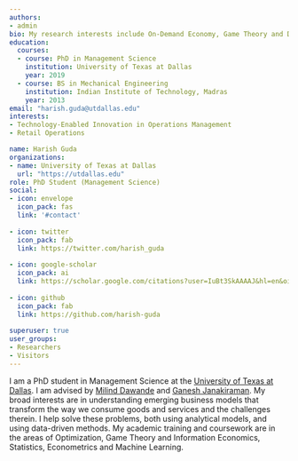 ```yaml
---
authors:
- admin
bio: My research interests include On-Demand Economy, Game Theory and Data Analytics.
education:
  courses:
  - course: PhD in Management Science
    institution: University of Texas at Dallas
    year: 2019
  - course: BS in Mechanical Engineering
    institution: Indian Institute of Technology, Madras
    year: 2013
email: "harish.guda@utdallas.edu"
interests:
- Technology-Enabled Innovation in Operations Management
- Retail Operations

name: Harish Guda 
organizations:
- name: University of Texas at Dallas
  url: "https://utdallas.edu"
role: PhD Student (Management Science)
social:
- icon: envelope
  icon_pack: fas
  link: '#contact'
  
- icon: twitter
  icon_pack: fab
  link: https://twitter.com/harish_guda
  
- icon: google-scholar
  icon_pack: ai
  link: https://scholar.google.com/citations?user=IuBt3SkAAAAJ&hl=en&oi=ao
  
- icon: github
  icon_pack: fab
  link: https://github.com/harish-guda
  
superuser: true
user_groups:
- Researchers
- Visitors
---
```


I am a PhD student in Management Science at the [University of Texas at Dallas](https://jindal.utdallas.edu). I am advised by [Milind Dawande](https://utdallas.edu/~milind) and [Ganesh Janakiraman](https://utdallas.edu/~ganesh). My broad interests are in understanding emerging business models that transform the way we consume goods and services and the challenges therein. I help solve these problems, both using analytical models, and using data-driven methods. My academic training and coursework are in the areas of Optimization, Game Theory and Information Economics, Statistics, Econometrics and Machine Learning. 
